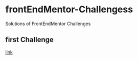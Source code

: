 # frontEndMentor-Challengess
Solutions of FrontEndMentor Challenges

## first Challenge
[link](https://www.frontendmentor.io/challenges/profile-card-component-cfArpWshJ)
